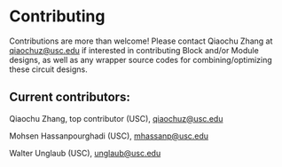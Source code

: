 # Contributing

Contributions are more than welcome! Please contact Qiaochu Zhang at <qiaochuz@usc.edu> if interested in contributing Block and/or Module designs, as well as any wrapper source codes for combining/optimizing these circuit designs.

## Current contributors:
Qiaochu Zhang, top contributor (USC), <qiaochuz@usc.edu>

Mohsen Hassanpourghadi (USC), <mhassanp@usc.edu>

Walter Unglaub (USC), <unglaub@usc.edu>
